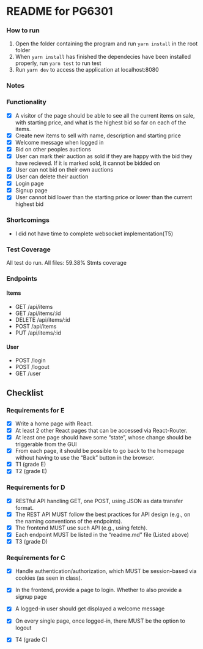 # README for PG6301

### How to run
1. Open the folder containing the program and run ```yarn install``` in the root folder
2. When ```yarn install``` has finished the dependecies have been installed properly, run ```yarn test``` to run test
3. Run ```yarn dev``` to access the application at localhost:8080


### Notes



### Functionality
- [x]  A visitor of the page should be able to see all the current items on sale, with starting
      price, and what is the highest bid so far on each of the items.
- [x] Create new items to sell with name, description and starting price
- [x] Welcome message when logged in   
- [X] Bid on other peoples auctions
- [x] User can mark their auction as sold if they are happy with the bid they have recieved. If it is marked sold, it cannot be bidded on
- [x] User can not bid on their own auctions
- [x] User can delete their auction
- [x] Login page
- [x] Signup page
- [x] User cannot bid lower than the starting price or lower than the current highest bid

### Shortcomings
- I did not have time to complete websocket implementation(T5) 

### Test Coverage
All test do run. 
All files:  59.38% Stmts coverage

### Endpoints

#### Items
- GET /api/items
- GET /api/items/:id
- DELETE /api/items/:id
- POST /api/items
- PUT /api/items/:id
#### User
- POST /login
- POST /logout
- GET /user



## Checklist
### Requirements for E
- [x] Write a home page with React.
- [x] At least 2 other React pages that can be accessed via React-Router.
- [x] At least one page should have some “state”, whose change should be triggerable from the GUI
- [x] From each page, it should be possible to go back to the homepage without having to use the
“Back” button in the browser.
- [x] T1 (grade E)
- [x] T2 (grade E)

### Requirements for D
- [x] RESTful API handling GET, one POST, using JSON as data transfer format.
- [x] The REST API MUST follow the best practices for API design (e.g., on the naming conventions of
the endpoints).
- [x] The frontend MUST use such API (e.g., using fetch).
- [x] Each endpoint MUST be listed in the “readme.md” file (Listed above)
- [x] T3 (grade D)

### Requirements for C
- [x] Handle authentication/authorization, which MUST be session-based via cookies (as
seen in class).
- [x] In the frontend, provide a page to login. Whether to also provide a signup page
- [x]  A logged-in user should get displayed a welcome message
- [x]  On every single page, once logged-in, there MUST be the option to logout
- [x]  T4 (grade C)

